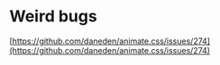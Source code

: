 # Weird bugs

[https://github.com/daneden/animate.css/issues/274](https://github.com/daneden/animate.css/issues/274)

